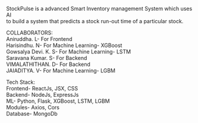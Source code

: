 StockPulse is a advanced Smart Inventory management System which uses AI <br />
to build a system that predicts a stock run-out time of a particular stock.

COLLABORATORS: <br />
    Aniruddha. L- For Frontend<br />
    Harisindhu. N- For Machine Learning- XGBoost<br />
    Gowsalya Devi. K. S- For Machine Learning- LSTM<br />
    Saravana Kumar. S- For Backend<br />
    VIMALATHITHAN. D- For Backend<br />
    JAIADITYA. V- For Machine Learning- LGBM<br />

Tech Stack: <br />
  Frontend- ReactJs, JSX, CSS <br />
  Backend- NodeJs, ExpressJs <br />
  ML- Python, Flask, XGBoost, LSTM, LGBM <br />
  Modules- Axios, Cors <br />
  Database- MongoDb <br />
